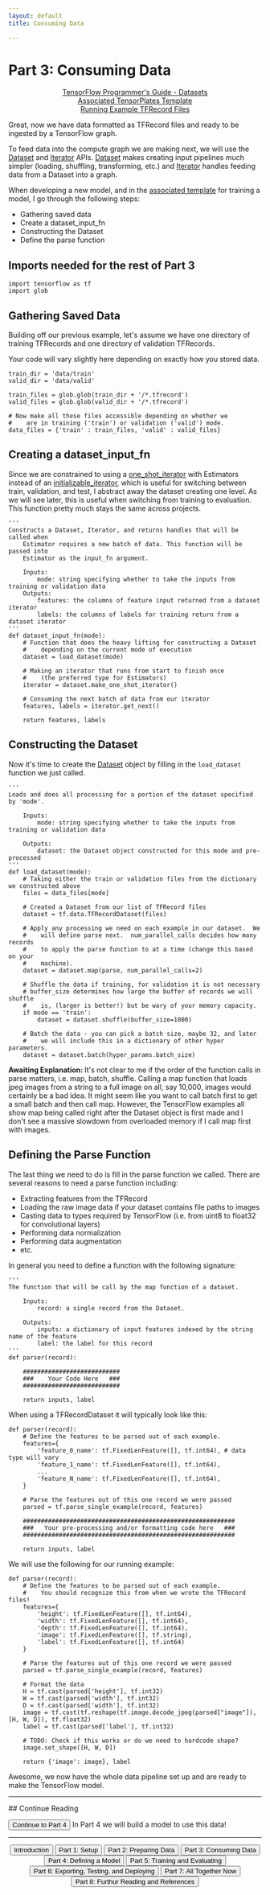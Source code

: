 ```yaml
---
layout: default
title: Consuming Data

---
```


# Part 3: Consuming Data

<div style="text-align: center">
	<a href='https://www.tensorflow.org/programmers_guide/datasets' target="_blank">TensorFlow Programmer's Guide - Datasets</a><br>
	<a href="https://github.com/crosleythomas/tensorplates/blob/master/templates/high_level_api.ipynb" target="_blank">Associated TensorPlates Template</a><br>
	<a href=".zip" >Running Example TFRecord Files</a>
</div>

Great, now we have data formatted as TFRecord files and ready to be ingested by a TensorFlow graph.

To feed data into the compute graph we are making next, we will use the <a href="https://www.tensorflow.org/api_docs/python/tf/data/Dataset" target="_blank">Dataset</a>
 and <a href="https://www.tensorflow.org/api_docs/python/tf/data/Iterator" target="_blank">Iterator</a>
 APIs.  <a href="https://www.tensorflow.org/api_docs/python/tf/data/Dataset" target="_blank">Dataset</a>
 makes creating input pipelines much simpler (loading, shuffling, transforming, etc.) and <a href="https://www.tensorflow.org/api_docs/python/tf/data/Iterator" target="_blank">Iterator</a> handles feeding data from a Dataset into a graph.

When developing a new model, and in the <a href="https://github.com/crosleythomas/tensorplates/blob/master/templates/high_level_api.ipynb" target="_blank">associated template</a> for training a model, I go through the following steps:
* Gathering saved data
* Create a dataset_input_fn
* Constructing the Dataset
* Define the parse function

## Imports needed for the rest of Part 3
```
import tensorflow as tf
import glob
```

## Gathering Saved Data

Building off our previous example, let's assume we have one directory of training TFRecords and one directory of validation TFRecords.

Your code will vary slightly here depending on exactly how you stored data.

```
train_dir = 'data/train'
valid_dir = 'data/valid'

train_files = glob.glob(train_dir + '/*.tfrecord')
valid_files = glob.glob(valid_dir + '/*.tfrecord')

# Now make all these files accessible depending on whether we
#    are in training ('train') or validation ('valid') mode.
data_files = {'train' : train_files, 'valid' : valid_files}

```

## Creating a dataset_input_fn
Since we are constrained to using a <a href="https://www.tensorflow.org/api_docs/python/tf/data/Dataset#make_one_shot_iterator" target="_blank">one_shot_iterator</a> with Estimators instead of an <a href="https://www.tensorflow.org/api_docs/python/tf/data/Dataset#make_initializable_iterator" target="_blank">initializable_iterator</a>, which is useful for switching between train, validation, and test, I abstract away the dataset creating one level.  As we will see later, this is useful when switching from training to evaluation.  This function pretty much stays the same across projects.

```
'''
Constructs a Dataset, Iterator, and returns handles that will be called when
	Estimator requires a new batch of data. This function will be passed into 
	Estimator as the input_fn argument.

	Inputs:
		mode: string specifying whether to take the inputs from training or validation data
	Outputs:
		features: the columns of feature input returned from a dataset iterator
		labels: the columns of labels for training return from a dataset iterator
'''
def dataset_input_fn(mode):
	# Function that does the heavy lifting for constructing a Dataset
	#    depending on the current mode of execution
	dataset = load_dataset(mode)

	# Making an iterator that runs from start to finish once
	#    (the preferred type for Estimators)
	iterator = dataset.make_one_shot_iterator()

	# Consuming the next batch of data from our iterator
	features, labels = iterator.get_next()

	return features, labels
```

## Constructing the Dataset

Now it's time to create the <a href="https://www.tensorflow.org/api_docs/python/tf/data/Dataset" target="_blank">Dataset</a> object by filling in the ```load_dataset``` function we just called.

```
'''
Loads and does all processing for a portion of the dataset specified by 'mode'.

	Inputs:
		mode: string specifying whether to take the inputs from training or validation data

	Outputs:
		dataset: the Dataset object constructed for this mode and pre-processed
'''
def load_dataset(mode):
	# Taking either the train or validation files from the dictionary we constructed above
	files = data_files[mode]

	# Created a Dataset from our list of TFRecord files
	dataset = tf.data.TFRecordDataset(files)

	# Apply any processing we need on each example in our dataset.  We
	#    will define parse next.  num_parallel_calls decides how many records
	#    to apply the parse function to at a time (change this based on your
	#    machine).
	dataset = dataset.map(parse, num_parallel_calls=2)

	# Shuffle the data if training, for validation it is not necessary
	# buffer_size determines how large the buffer of records we will shuffle
	#    is, (larger is better!) but be wary of your memory capacity.
	if mode == 'train':
		dataset = dataset.shuffle(buffer_size=1000)

	# Batch the data - you can pick a batch size, maybe 32, and later
	#    we will include this in a dictionary of other hyper parameters.
	dataset = dataset.batch(hyper_params.batch_size)

```

<span class='waiting'><b>Awaiting Explanation: </b>It's not clear to me if the order of the function calls in parse matters, i.e. map, batch, shuffle.  Calling a map function that loads jpeg images from a string to a full image on all, say 10,000, images would certainly be a bad idea.  It might seem like you want to call batch first to get a small batch and then call map.  However, the TensorFlow examples all show map being called right after the Dataset object is first made and I don't see a massive slowdown from overloaded memory if I call map first with images.</span>


## Defining the Parse Function
The last thing we need to do is fill in the parse function we called.  There are several reasons to need a parse function including:

* Extracting features from the TFRecord
* Loading the raw image data if your dataset contains file paths to images
* Casting data to types required by TensorFlow (i.e. from uint8 to float32 for convolutional layers)
* Performing data normalization
* Performing data augmentation
* etc.


In general you need to define a function with the following signature:

```
'''
The function that will be call by the map function of a dataset.

	Inputs:
		record: a single record from the Dataset.

	Outputs:
		inputs: a dictionary of input features indexed by the string name of the feature
		label: the label for this record
'''
def parser(record):
	
	###########################
	###    Your Code Here   ###
	###########################

	return inputs, label

```

When using a TFRecordDataset it will typically look like this:

```
def parser(record):
	# Define the features to be parsed out of each example.
	features={
		'feature_0_name': tf.FixedLenFeature([], tf.int64), # data type will vary
		'feature_1_name': tf.FixedLenFeature([], tf.int64),
		...
		'feature_N_name': tf.FixedLenFeature([], tf.int64),
	}

	# Parse the features out of this one record we were passed
	parsed = tf.parse_single_example(record, features)

	###########################################################
	###   Your pre-processing and/or formatting code here   ###
	###########################################################

	return inputs, label
```

We will use the following for our running example:
```
def parser(record):
	# Define the features to be parsed out of each example.
	#    You should recognize this from when we wrote the TFRecord files!
	features={
		'height': tf.FixedLenFeature([], tf.int64),
		'width': tf.FixedLenFeature([], tf.int64),
		'depth': tf.FixedLenFeature([], tf.int64),
		'image': tf.FixedLenFeature([], tf.string),
		'label': tf.FixedLenFeature([], tf.int64)
	}

	# Parse the features out of this one record we were passed
	parsed = tf.parse_single_example(record, features)

	# Format the data
	H = tf.cast(parsed['height'], tf.int32)
	W = tf.cast(parsed['width'], tf.int32)
	D = tf.cast(parsed['width'], tf.int32)
	image = tf.cast(tf.reshape(tf.image.decode_jpeg(parsed["image"]), [H, W, D]), tf.float32)
	label = tf.cast(parsed['label'], tf.int32)
	
	# TODO: Check if this works or do we need to hardcode shape?
	image.set_shape([H, W, D])

	return {'image': image}, label
```

Awesome, we now have the whole data pipeline set up and are ready to make the TensorFlow model.

<hr>
## Continue Reading

<button onclick="location.href='model'" class='continue-links'>Continue to Part 4</button>
In Part 4 we will build a model to use this data!

<hr>
<div style="text-align: center;">
	<button onclick="location.href='introduction'" class='continue-links'>Introduction</button>
	<button onclick="location.href='setup'" class='continue-links'>Part 1: Setup</button>
	<button onclick="location.href='dataprep'" class='continue-links'>Part 2: Preparing Data</button>
	<button onclick="location.href='dataload'" class='continue-links'>Part 3: Consuming Data</button>
	<button onclick="location.href='model'" class='continue-links'>Part 4: Defining a Model</button>
	<button onclick="location.href='traineval'" class='continue-links'>Part 5: Training and Evaluating</button>
	<button onclick="location.href='export'" class='continue-links'>Part 6: Exporting, Testing, and Deploying</button>
	<button onclick="location.href='summary'" class='continue-links'>Part 7: All Together Now</button>
	<button onclick="location.href='references'" class='continue-links'>Part 8: Furthur Reading and References</button>
</div>

